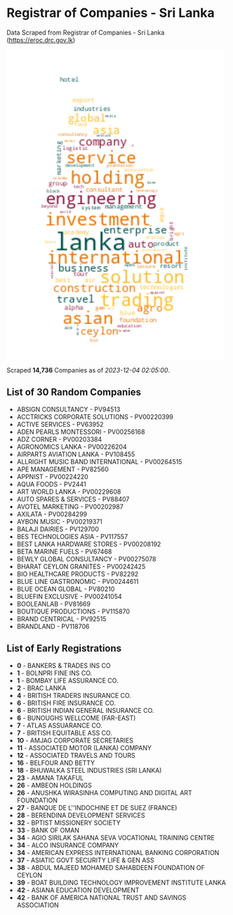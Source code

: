 # Registrar of Companies - Sri Lanka

Data Scraped from Registrar of Companies - Sri Lanka (https://eroc.drc.gov.lk)

![word-cloud](data/word_cloud.png)

Scraped **14,736** Companies as of *2023-12-04 02:05:00*.

## List of 30 Random Companies

* ABSIGN CONSULTANCY - PV94513
* ACCTRICKS CORPORATE SOLUTIONS - PV00220399
* ACTIVE SERVICES - PV63952
* ADEN PEARLS MONTESSORI - PV00256168
* ADZ CORNER - PV00203384
* AGRONOMICS LANKA - PV00226204
* AIRPARTS AVIATION LANKA - PV108455
* ALLRIGHT MUSIC BAND INTERNATIONAL - PV00264515
* APE MANAGEMENT - PV82560
* APPNIST - PV00224220
* AQUA FOODS - PV2441
* ART WORLD LANKA - PV00229608
* AUTO SPARES & SERVICES - PV88407
* AVOTEL MARKETING - PV00202987
* AXILATA - PV00284299
* AYBON MUSIC - PV00219371
* BALAJI DAIRIES - PV129700
* BES TECHNOLOGIES ASIA - PV117557
* BEST LANKA HARDWARE STORES - PV00208192
* BETA MARINE FUELS - PV67468
* BEWLY GLOBAL CONSULTANCY - PV00275078
* BHARAT CEYLON GRANITES - PV00242425
* BIO HEALTHCARE PRODUCTS - PV82292
* BLUE LINE GASTRONOMIC - PV00244611
* BLUE OCEAN GLOBAL - PV80210
* BLUEFIN EXCLUSIVE - PV00241054
* BOOLEANLAB - PV81669
* BOUTIQUE PRODUCTIONS - PV115870
* BRAND CENTRICAL - PV92515
* BRANDLAND - PV118706

## List of Early Registrations

* **0** - BANKERS & TRADES INS CO 
* **1** - BOLNPRI FINE INS CO. 
* **1** - BOMBAY LIFE ASSURANCE CO. 
* **2** - BRAC LANKA 
* **4** - BRITISH TRADERS INSURANCE CO. 
* **6** - BRITISH FIRE INSURANCE CO. 
* **6** - BRITISH INDIAN GENERAL INSURANCE CO. 
* **6** - BUNOUGHS WELLCOME (FAR-EAST) 
* **7** - ATLAS ASSUARANCE CO. 
* **7** - BRITISH EQUITABLE ASS CO. 
* **10** - AMJAG CORPORATE SECRETARIES 
* **11** - ASSOCIATED MOTOR (LANKA) COMPANY 
* **12** - ASSOCIATED TRAVELS AND TOURS 
* **16** - BELFOUR AND BETTY 
* **18** - BHUWALKA STEEL INDUSTRIES (SRI LANKA) 
* **23** - AMANA TAKAFUL 
* **26** - AMBEON HOLDINGS 
* **26** - ANUSHKA WIRASINHA COMPUTING AND DIGITAL ART FOUNDATION 
* **27** - BANQUE DE L''INDOCHINE ET DE SUEZ (FRANCE) 
* **28** - BERENDINA DEVELOPMENT SERVICES 
* **32** - BPTIST MISSIONERY SOCIETY 
* **33** - BANK OF OMAN 
* **34** - AGIO SIRILAK SAHANA SEVA VOCATIONAL TRAINING CENTRE 
* **34** - ALCO INSURANCE COMPANY 
* **34** - AMERICAN EXPRESS INTERNATIONAL BANKING CORPORATION 
* **37** - ASIATIC GOVT SECURITY LIFE & GEN ASS 
* **38** - ABDUL MAJEED MOHAMED SAHABDEEN FOUNDATION OF CEYLON 
* **39** - BOAT BUILDING TECHNOLOGY IMPROVEMENT INSTITUTE LANKA 
* **42** - ASIANA EDUCATION DEVELOPMENT 
* **42** - BANK OF AMERICA NATIONAL TRUST AND SAVINGS ASSOCIATION 